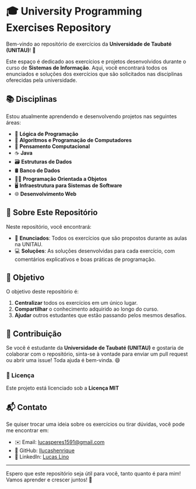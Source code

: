 # 🎓 University Programming Exercises Repository

Bem-vindo ao repositório de exercícios da **Universidade de Taubaté (UNITAU)**! 🚀

Este espaço é dedicado aos exercícios e projetos desenvolvidos durante o curso de **Sistemas de Informação**. Aqui, você encontrará todos os enunciados e soluções dos exercícios que são solicitados nas disciplinas oferecidas pela universidade.

## 📚 Disciplinas

Estou atualmente aprendendo e desenvolvendo projetos nas seguintes áreas:

- 🔢 **Lógica de Programação**
- 🧩 **Algoritmos e Programação de Computadores**
- 🧠 **Pensamento Computacional**
- ☕ **Java**
- 🗃 **Estruturas de Dados**
- 🛢 **Banco de Dados**
- 🧑‍💻 **Programação Orientada a Objetos**
- 🖥 **Infraestrutura para Sistemas de Software**
- 🌐 **Desenvolvimento Web**

## 📝 Sobre Este Repositório

Neste repositório, você encontrará:

- 📄 **Enunciados**: Todos os exercícios que são propostos durante as aulas na UNITAU.
- 💻 **Soluções**: As soluções desenvolvidas para cada exercício, com comentários explicativos e boas práticas de programação.

## 🚀 Objetivo

O objetivo deste repositório é:

1. **Centralizar** todos os exercícios em um único lugar.
2. **Compartilhar** o conhecimento adquirido ao longo do curso.
3. **Ajudar** outros estudantes que estão passando pelos mesmos desafios.

## 🤝 Contribuição

Se você é estudante da **Universidade de Taubaté (UNITAU)** e gostaria de colaborar com o repositório, sinta-se à vontade para enviar um pull request ou abrir uma issue! Toda ajuda é bem-vinda. 😄

### 📝 Licença

Este projeto está licenciado sob a **Licença MIT**

## 📬 Contato

Se quiser trocar uma ideia sobre os exercícios ou tirar dúvidas, você pode me encontrar em:

- ✉️ Email: [lucasperes1591@gmail.com](mailto:lucasperes1591@gmail.com)
- 🐙 GitHub: [llucashenrique](https://github.com/llucashenrique)
- 💼 LinkedIn: [Lucas Lino](https://www.linkedin.com/in/lucas-linoo/)

---

Espero que este repositório seja útil para você, tanto quanto é para mim! Vamos aprender e crescer juntos! 🚀
